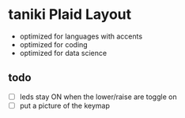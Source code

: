 # taniki Plaid Layout

- optimized for languages with accents
- optimized for coding
- optimized for data science


## todo

- [ ] leds stay ON when the lower/raise are toggle on
- [ ] put a picture of the keymap
